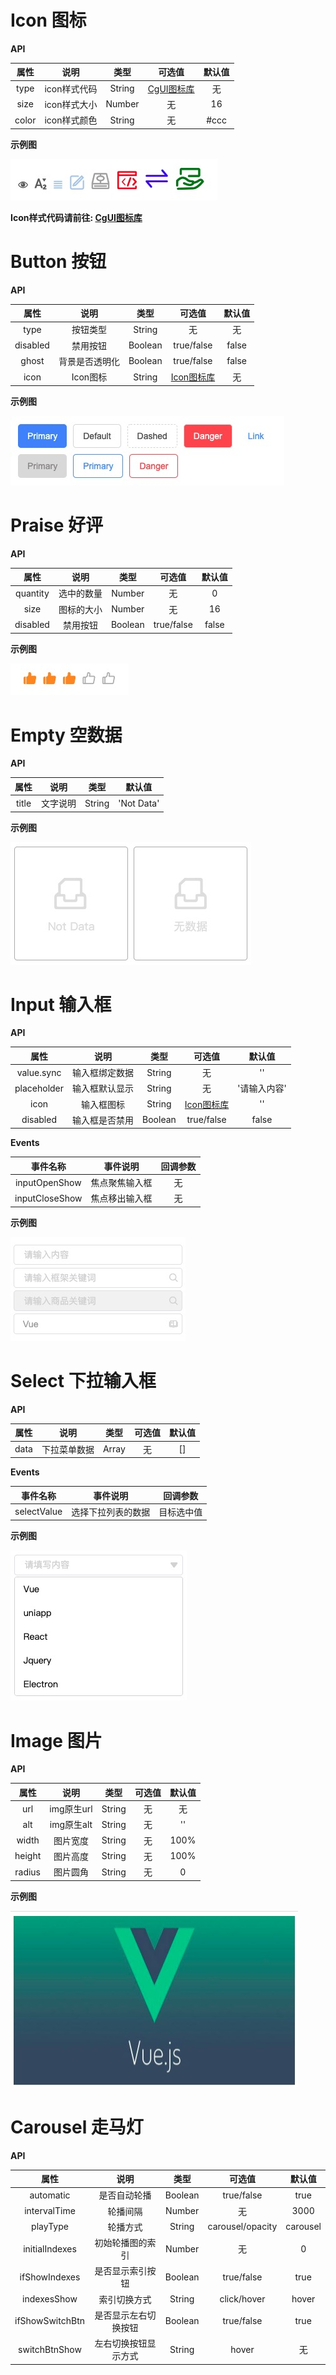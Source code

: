 # Icon 图标

**API**

| 属性 | 说明 | 类型 | 可选值 | 默认值 |
| :-: | :-: | :-: | :-: | :-: |
| type | icon样式代码 | String | [CgUI图标库](http://icon.codegorgeous.top) | 无 |
| size | icon样式大小 | Number | 无 | 16 |
| color | icon样式颜色 | String | 无 | #ccc |

**示例图**

![Icon示例图](./image/icon.jpeg)

**Icon样式代码请前往: [CgUI图标库](http://icon.codegorgeous.top)**

# Button 按钮

**API**

| 属性 | 说明 | 类型 | 可选值 | 默认值 |
| :-: | :-: | :-: | :-: | :-: |
| type | 按钮类型 | String | 无 | 无 |
| disabled | 禁用按钮 | Boolean | true/false | false |
| ghost | 背景是否透明化 | Boolean | true/false | false |
| icon | Icon图标 | String | [Icon图标库](http://icon.codegorgeous.top) | 无 |

**示例图**

![Button示例图](./image/button.jpeg)

# Praise 好评

**API**

| 属性 | 说明 | 类型 | 可选值 | 默认值 |
| :-: | :-: | :-: | :-: | :-: |
| quantity | 选中的数量 | Number | 无 | 0 |
| size | 图标的大小 | Number | 无 | 16 |
| disabled | 禁用按钮 | Boolean | true/false | false |

**示例图**

![Praise示例图](./image/praise.jpeg)

# Empty 空数据

**API**

| 属性 | 说明 | 类型 | 默认值 |
| :-: | :-: | :-: | :-: |
| title | 文字说明 | String | 'Not Data' |


**示例图**

![Empty示例图](./image/empty.jpeg)

# Input 输入框

**API**

| 属性 | 说明 | 类型 | 可选值 | 默认值 |
| :-: | :-: | :-: | :-: | :-: |
| value.sync | 输入框绑定数据 | String | 无 | '' |
| placeholder | 输入框默认显示 | String | 无 | '请输入内容' |
| icon | 输入框图标 | String | [Icon图标库](http://icon.codegorgeous.top) | '' |
| disabled | 输入框是否禁用 | Boolean | true/false | false |


**Events**

| 事件名称 | 事件说明 | 回调参数 |
| :-: | :-: | :-: |
| inputOpenShow | 焦点聚焦输入框 | 无 |
| inputCloseShow | 焦点移出输入框 | 无 |

**示例图**

![Input示例图](./image/Input.jpeg)

# Select 下拉输入框

**API**

| 属性 | 说明 | 类型 | 可选值 | 默认值 |
| :-: | :-: | :-: | :-: | :-: |
| data | 下拉菜单数据 | Array | 无 | [] |

**Events**

| 事件名称 | 事件说明 | 回调参数 |
| :-: | :-: | :-: |
| selectValue | 选择下拉列表的数据 | 目标选中值 |

**示例图**

![Select示例图](./image/Select.jpeg)

# Image 图片

**API**

| 属性 | 说明 | 类型 | 可选值 | 默认值 |
| :-: | :-: | :-: | :-: | :-: |
| url | img原生url | String | 无 | 无 |
| alt | img原生alt | String | 无 | '' |
| width | 图片宽度 | String | 无 | 100% |
| height | 图片高度 | String | 无 | 100% |
| radius | 图片圆角 | String | 无 | 0 |

**示例图**

![Image示例图](./image/Image.jpeg)

# Carousel 走马灯

**API**

| 属性 | 说明 | 类型 | 可选值 | 默认值 |
| :-: | :-: | :-: | :-: | :-: |
| automatic | 是否自动轮播 | Boolean | true/false | true |
| intervalTime | 轮播间隔 | Number | 无 | 3000 |
| playType | 轮播方式 | String | carousel/opacity | carousel |
| initialIndexes | 初始轮播图的索引 | Number | 无 | 0 |
| ifShowIndexes | 是否显示索引按钮 | Boolean | true/false | true |
| indexesShow | 索引切换方式 | String | click/hover | hover |
| ifShowSwitchBtn | 是否显示左右切换按钮 | Boolean | true/false | true |
| switchBtnShow | 左右切换按钮显示方式 | String | hover | 无 |